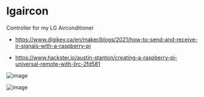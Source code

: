 # lgaircon
Controller for my LG Airconditioner 

- https://www.digikey.ca/en/maker/blogs/2021/how-to-send-and-receive-ir-signals-with-a-raspberry-pi

- https://www.hackster.io/austin-stanton/creating-a-raspberry-pi-universal-remote-with-lirc-2fd581

![image](https://user-images.githubusercontent.com/10094264/185021054-7c6f1233-6354-495f-b7ab-71a685ac02b3.png)

![image](https://user-images.githubusercontent.com/10094264/185021070-ef051797-883d-46cf-aa32-1226e76bc987.png)
